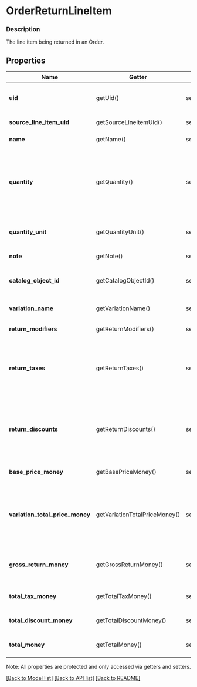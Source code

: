 # OrderReturnLineItem

### Description

The line item being returned in an Order.

## Properties
Name | Getter | Setter | Type | Description | Notes
------------ | ------------- | ------------- | ------------- | ------------- | -------------
**uid** | getUid() | setUid($value) | **string** | Unique identifier for this return line item entry. This is a read-only field. | [optional] 
**source_line_item_uid** | getSourceLineItemUid() | setSourceLineItemUid($value) | **string** | &#x60;uid&#x60; of the LineItem in the original sale Order. | [optional] 
**name** | getName() | setName($value) | **string** | The name of the line item. | [optional] 
**quantity** | getQuantity() | setQuantity($value) | **string** | The quantity returned, formatted as a decimal number. For example: &#x60;\&quot;3\&quot;&#x60;.  Line items with a &#x60;quantity_unit&#x60; can have non-integer quantities. For example: &#x60;\&quot;1.70000\&quot;&#x60;. | 
**quantity_unit** | getQuantityUnit() | setQuantityUnit($value) | [**\SquareConnect\Model\OrderQuantityUnit**](OrderQuantityUnit.md) | The unit and precision that this return line item&#39;s quantity is measured in. | [optional] 
**note** | getNote() | setNote($value) | **string** | The note of the returned line item. | [optional] 
**catalog_object_id** | getCatalogObjectId() | setCatalogObjectId($value) | **string** | The [CatalogItemVariation](#type-catalogitemvariation) id applied to this returned line item. | [optional] 
**variation_name** | getVariationName() | setVariationName($value) | **string** | The name of the variation applied to this returned line item. | [optional] 
**return_modifiers** | getReturnModifiers() | setReturnModifiers($value) | [**\SquareConnect\Model\OrderReturnLineItemModifier[]**](OrderReturnLineItemModifier.md) | The [CatalogModifier](#type-catalogmodifier)s applied to this line item. | [optional] 
**return_taxes** | getReturnTaxes() | setReturnTaxes($value) | [**\SquareConnect\Model\OrderReturnTax[]**](OrderReturnTax.md) | A list of taxes applied to this line item. On read or retrieve, this list includes both item-level taxes and any return-level taxes apportioned to this item. | [optional] 
**return_discounts** | getReturnDiscounts() | setReturnDiscounts($value) | [**\SquareConnect\Model\OrderReturnDiscount[]**](OrderReturnDiscount.md) | A list of discounts applied to this line item. On read or retrieve, this list includes both item-level discounts and any return-level discounts apportioned to this item. | [optional] 
**base_price_money** | getBasePriceMoney() | setBasePriceMoney($value) | [**\SquareConnect\Model\Money**](Money.md) | The base price for a single unit of the line item. | [optional] 
**variation_total_price_money** | getVariationTotalPriceMoney() | setVariationTotalPriceMoney($value) | [**\SquareConnect\Model\Money**](Money.md) | The total price of all item variations returned in this line item. Calculated as &#x60;base_price_money&#x60; multiplied by &#x60;quantity&#x60;. Does not include modifiers. | [optional] 
**gross_return_money** | getGrossReturnMoney() | setGrossReturnMoney($value) | [**\SquareConnect\Model\Money**](Money.md) | The gross return amount of money calculated as (item base price + modifiers price) * quantity. | [optional] 
**total_tax_money** | getTotalTaxMoney() | setTotalTaxMoney($value) | [**\SquareConnect\Model\Money**](Money.md) | The total tax amount of money to return for the line item. | [optional] 
**total_discount_money** | getTotalDiscountMoney() | setTotalDiscountMoney($value) | [**\SquareConnect\Model\Money**](Money.md) | The total discount amount of money to return for the line item. | [optional] 
**total_money** | getTotalMoney() | setTotalMoney($value) | [**\SquareConnect\Model\Money**](Money.md) | The total amount of money to return for this line item. | [optional] 

Note: All properties are protected and only accessed via getters and setters.

[[Back to Model list]](../../README.md#documentation-for-models) [[Back to API list]](../../README.md#documentation-for-api-endpoints) [[Back to README]](../../README.md)

